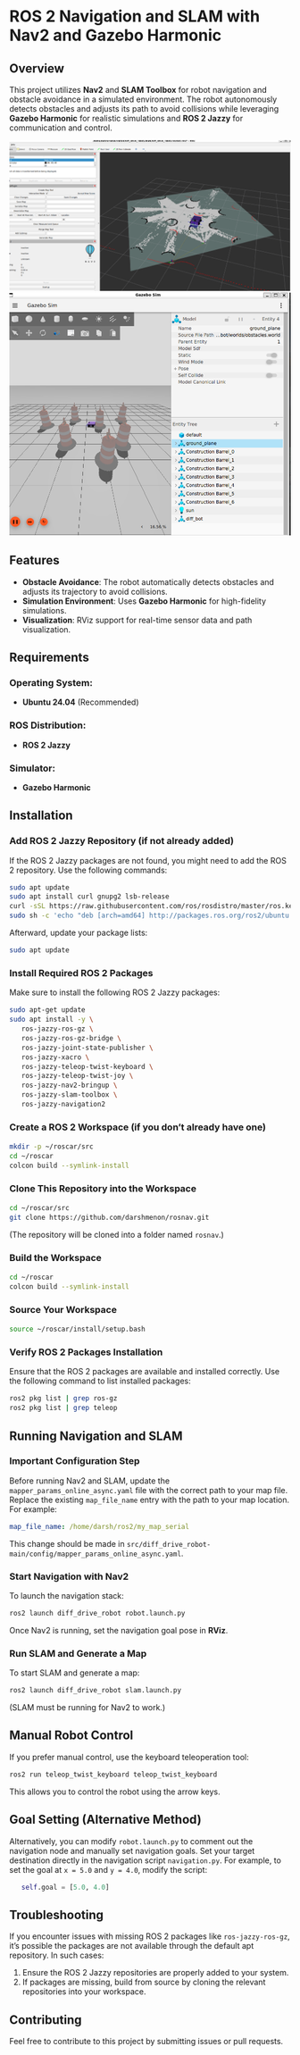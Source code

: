 # ROS 2 Navigation and SLAM with Nav2 and Gazebo Harmonic

## Overview

This project utilizes **Nav2** and **SLAM Toolbox** for robot navigation and obstacle avoidance in a simulated environment. The robot autonomously detects obstacles and adjusts its path to avoid collisions while leveraging **Gazebo Harmonic** for realistic simulations and **ROS 2 Jazzy** for communication and control.
 
![alt text](images/map_demo.png)
![alt text](images/image.png)
## Features

* **Obstacle Avoidance**: The robot automatically detects obstacles and adjusts its trajectory to avoid collisions.
* **Simulation Environment**: Uses **Gazebo Harmonic** for high-fidelity simulations.
* **Visualization**: RViz support for real-time sensor data and path visualization.

## Requirements

### Operating System:

* **Ubuntu 24.04** (Recommended)

### ROS Distribution:

* **ROS 2 Jazzy**

### Simulator:

* **Gazebo Harmonic**

## Installation

### Add ROS 2 Jazzy Repository (if not already added)

If the ROS 2 Jazzy packages are not found, you might need to add the ROS 2 repository. Use the following commands:

```bash
sudo apt update
sudo apt install curl gnupg2 lsb-release
curl -sSL https://raw.githubusercontent.com/ros/rosdistro/master/ros.key | sudo apt-key add -
sudo sh -c 'echo "deb [arch=amd64] http://packages.ros.org/ros2/ubuntu $(lsb_release -cs) main" > /etc/apt/sources.list.d/ros2-latest.list'
```

Afterward, update your package lists:

```bash
sudo apt update
```

### Install Required ROS 2 Packages

Make sure to install the following ROS 2 Jazzy packages:

```bash
sudo apt-get update
sudo apt install -y \   
   ros-jazzy-ros-gz \  
   ros-jazzy-ros-gz-bridge \  
   ros-jazzy-joint-state-publisher \  
   ros-jazzy-xacro \  
   ros-jazzy-teleop-twist-keyboard \  
   ros-jazzy-teleop-twist-joy \  
   ros-jazzy-nav2-bringup \  
   ros-jazzy-slam-toolbox \
   ros-jazzy-navigation2
```

### Create a ROS 2 Workspace (if you don’t already have one)

```bash
mkdir -p ~/roscar/src
cd ~/roscar
colcon build --symlink-install
```

### Clone This Repository into the Workspace

```bash
cd ~/roscar/src
git clone https://github.com/darshmenon/rosnav.git
```

(The repository will be cloned into a folder named `rosnav`.)

### Build the Workspace

```bash
cd ~/roscar
colcon build --symlink-install
```

### Source Your Workspace

```bash
source ~/roscar/install/setup.bash
```

### Verify ROS 2 Packages Installation

Ensure that the ROS 2 packages are available and installed correctly. Use the following command to list installed packages:

```bash
ros2 pkg list | grep ros-gz
ros2 pkg list | grep teleop
```

## Running Navigation and SLAM

### Important Configuration Step

Before running Nav2 and SLAM, update the `mapper_params_online_async.yaml` file with the correct path to your map file. Replace the existing `map_file_name` entry with the path to your map location. For example:

```yaml
map_file_name: /home/darsh/ros2/my_map_serial
```

This change should be made in `src/diff_drive_robot-main/config/mapper_params_online_async.yaml`.

### Start Navigation with Nav2

To launch the navigation stack:

```bash
ros2 launch diff_drive_robot robot.launch.py
```

Once Nav2 is running, set the navigation goal pose in **RViz**.

### Run SLAM and Generate a Map

To start SLAM and generate a map:

```bash
ros2 launch diff_drive_robot slam.launch.py
```

(SLAM must be running for Nav2 to work.)

## Manual Robot Control

If you prefer manual control, use the keyboard teleoperation tool:

```bash
ros2 run teleop_twist_keyboard teleop_twist_keyboard
```

This allows you to control the robot using the arrow keys.

## Goal Setting (Alternative Method)

Alternatively, you can modify `robot.launch.py` to comment out the navigation node and manually set navigation goals.
Set your target destination directly in the navigation script `navigation.py`. For example, to set the goal at `x = 5.0` and `y = 4.0`, modify the script:

```python
   self.goal = [5.0, 4.0]  
```

## Troubleshooting

If you encounter issues with missing ROS 2 packages like `ros-jazzy-ros-gz`, it’s possible the packages are not available through the default apt repository. In such cases:

1. Ensure the ROS 2 Jazzy repositories are properly added to your system.
2. If packages are missing, build from source by cloning the relevant repositories into your workspace.

## Contributing

Feel free to contribute to this project by submitting issues or pull requests.

